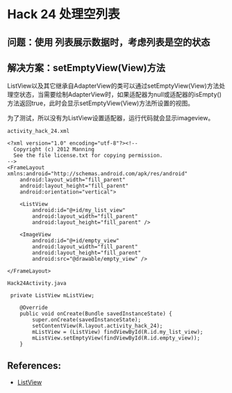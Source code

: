 # Hack 24 处理空列表
## 问题：使用 列表展示数据时，考虑列表是空的状态
## 解决方案：setEmptyView(View)方法

ListView以及其它继承自AdapterView的类可以通过setEmptyView(View)方法处理空状态，当需要绘制AdapterView时，如果适配器为null或适配器的isEmpty()方法返回true，此时会显示setEmptyView(View)方法所设置的视图。       

为了测试，所以没有为ListView设置适配器，运行代码就会显示imageview。 


`activity_hack_24.xml`
```
<?xml version="1.0" encoding="utf-8"?><!--
  Copyright (c) 2012 Manning
  See the file license.txt for copying permission.
-->
<FrameLayout xmlns:android="http://schemas.android.com/apk/res/android"
    android:layout_width="fill_parent"
    android:layout_height="fill_parent"
    android:orientation="vertical">

    <ListView
        android:id="@+id/my_list_view"
        android:layout_width="fill_parent"
        android:layout_height="fill_parent" />

    <ImageView
        android:id="@+id/empty_view"
        android:layout_width="fill_parent"
        android:layout_height="fill_parent"
        android:src="@drawable/empty_view" />

</FrameLayout>
```

`Hack24Activity.java`
```
 private ListView mListView;

    @Override
    public void onCreate(Bundle savedInstanceState) {
        super.onCreate(savedInstanceState);
        setContentView(R.layout.activity_hack_24);
        mListView = (ListView) findViewById(R.id.my_list_view);
        mListView.setEmptyView(findViewById(R.id.empty_view));
    }
````

## References:
- [ListView](https://developer.android.google.cn/reference/android/widget/ListView.html)